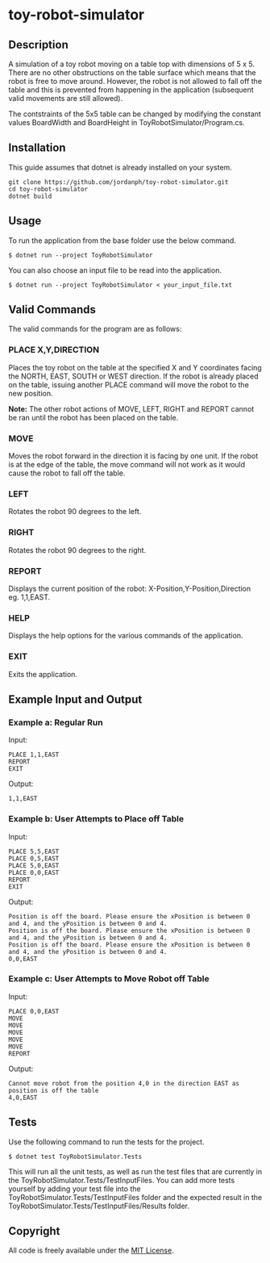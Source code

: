 # toy-robot-simulator
Description
-----------
A simulation of a toy robot moving on a table top with dimensions of 5 x 5. There are no other obstructions on the table surface which means that the robot is free to move around. However, the robot is not allowed to fall off the table and this is prevented from happening in the application (subsequent valid movements are still allowed).

The contstraints of the 5x5 table can be changed by modifying the constant values BoardWidth and BoardHeight in ToyRobotSimulator/Program.cs.  

Installation
-----------
This guide assumes that dotnet is already installed on your system.

    git clone https://github.com/jordanph/toy-robot-simulator.git
    cd toy-robot-simulator
    dotnet build

Usage
-----------
To run the application from the base folder use the below command.

    $ dotnet run --project ToyRobotSimulator
    
You can also choose an input file to be read into the application.

    $ dotnet run --project ToyRobotSimulator < your_input_file.txt

Valid Commands
--------------

The valid commands for the program are as follows:

### PLACE X,Y,DIRECTION

Places the toy robot on the table at the specified X and Y coordinates facing the NORTH, EAST, SOUTH or WEST direction. If the robot is already placed on the table, issuing another PLACE command will move the robot to the new position. 

**Note:** The other robot actions of MOVE, LEFT, RIGHT and REPORT cannot be ran until the robot has been placed on the table.

### MOVE

Moves the robot forward in the direction it is facing by one unit. If the robot is at the edge of the table, the move command will not work as it would cause the robot to fall off the table.

### LEFT

Rotates the robot 90 degrees to the left.

### RIGHT

Rotates the robot 90 degrees to the right.

### REPORT

Displays the current position of the robot: X-Position,Y-Position,Direction eg. 1,1,EAST.

### HELP

Displays the help options for the various commands of the application.

### EXIT

Exits the application.

Example Input and Output
-----------

### Example a: Regular Run
Input:

    PLACE 1,1,EAST
    REPORT
    EXIT
    
Output:

    1,1,EAST
    
### Example b: User Attempts to Place off Table
Input:

    PLACE 5,5,EAST
    PLACE 0,5,EAST
    PLACE 5,0,EAST
    PLACE 0,0,EAST
    REPORT
    EXIT
    
Output:

    Position is off the board. Please ensure the xPosition is between 0 and 4, and the yPosition is between 0 and 4.
    Position is off the board. Please ensure the xPosition is between 0 and 4, and the yPosition is between 0 and 4.
    Position is off the board. Please ensure the xPosition is between 0 and 4, and the yPosition is between 0 and 4.
    0,0,EAST

### Example c: User Attempts to Move Robot off Table
Input:

    PLACE 0,0,EAST
    MOVE
    MOVE
    MOVE
    MOVE
    MOVE
    REPORT

Output:

    Cannot move robot from the position 4,0 in the direction EAST as position is off the table
    4,0,EAST

Tests
-----------
Use the following command to run the tests for the project.

    $ dotnet test ToyRobotSimulator.Tests
    
This will run all the unit tests, as well as run the test files that are currently in the ToyRobotSimulator.Tests/TestInputFiles. You can add more tests yourself by adding your test file into the ToyRobotSimulator.Tests/TestInputFiles folder and the expected result in the ToyRobotSimulator.Tests/TestInputFiles/Results folder.

Copyright
---------

All code is freely available under the [MIT License](LICENSE).
